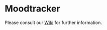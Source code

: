 # Moodtracker

Please consult our [Wiki](https://github.com/The-CodeCave/moodtracker/wiki) for further information.
